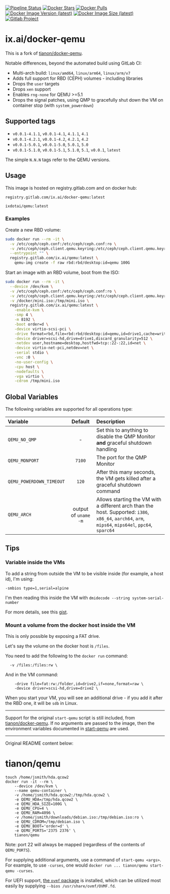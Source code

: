 [![Pipeline Status](https://gitlab.com/ix.ai/docker-qemu/badges/master/pipeline.svg)](https://gitlab.com/ix.ai/docker-qemu/)
[![Docker Stars](https://img.shields.io/docker/stars/ixdotai/qemu.svg)](https://hub.docker.com/r/ixdotai/qemu/)
[![Docker Pulls](https://img.shields.io/docker/pulls/ixdotai/qemu.svg)](https://hub.docker.com/r/ixdotai/qemu/)
[![Docker Image Version (latest)](https://img.shields.io/docker/v/ixdotai/qemu/latest)](https://hub.docker.com/r/ixdotai/qemu/)
[![Docker Image Size (latest)](https://img.shields.io/docker/image-size/ixdotai/qemu/latest)](https://hub.docker.com/r/ixdotai/qemu/)
[![Gitlab Project](https://img.shields.io/badge/GitLab-Project-554488.svg)](https://gitlab.com/ix.ai/docker-qemu/)

# ix.ai/docker-qemu

This is a fork of [tianon/docker-qemu](https://github.com/tianon/docker-qemu).

Notable differences, beyond the automated build using GitLab CI:

* Multi-arch build: `linux/amd64`, `linux/arm64`, `linux/arm/v7`
* Adds full support for RBD (CEPH) volumes - including libraries
* Drops the `user` targets
* Drops `xen` support
* Enables `rng-none` for QEMU >=5.1
* Drops the signal patches, using QMP to gracefully shut down the VM on container stop (with `system_powerdown`)

## Supported tags

* `v0.0.1-4.1.1`, `v0.0.1-4.1`, `4.1.1`, `4.1`
* `v0.0.1-4.2.1`, `v0.0.1-4.2`, `4.2.1`, `4.2`
* `v0.0.1-5.0.1`, `v0.0.1-5.0`, `5.0.1`, `5.0`
* `v0.0.1-5.1.0`, `v0.0.1-5.1`, `5.1.0`, `5.1`, `v0.0.1`, `latest`

The simple `N.N.N` tags refer to the QEMU versions.

## Usage

This image is hosted on registry.gitlab.com and on docker hub:
```
registry.gitlab.com/ix.ai/docker-qemu:latest
```

```
ixdotai/qemu:latest
```

### Examples
Create a new RBD volume:

```sh
sudo docker run --rm -it \
  -v /etc/ceph/ceph.conf:/etc/ceph/ceph.conf:ro \
  -v /etc/ceph/ceph.client.qemu.keyring:/etc/ceph/ceph.client.qemu.keyring:ro \
  --entrypoint "" \
  registry.gitlab.com/ix.ai/qemu:latest \
    qemu-img create -f raw rbd:rbd/desktop:id=qemu 100G
```

Start an image with an RBD volume, boot from the ISO:
```sh
sudo docker run --rm -it \
  --device /dev/kvm \
  -v /etc/ceph/ceph.conf:/etc/ceph/ceph.conf:ro \
  -v /etc/ceph/ceph.client.qemu.keyring:/etc/ceph/ceph.client.qemu.keyring:ro \
  -v /docker/mini.iso:/tmp/mini.iso \
  registry.gitlab.com/ix.ai/qemu:latest \
    -enable-kvm \
    -smp 4 \
    -m 8192 \
    -boot order=d \
    -device virtio-scsi-pci \
    -drive format=rbd,file=rbd:rbd/desktop:id=qemu,id=drive1,cache=writeback,if=none \
    -device driver=scsi-hd,drive=drive1,discard_granularity=512 \
    -netdev user,hostname=desktop,hostfwd=tcp::22-:22,id=net \
    -device virtio-net-pci,netdev=net \
    -serial stdio \
    -vnc :0 \
    -no-user-config \
    -cpu host \
    -nodefaults \
    -vga virtio \
    -cdrom /tmp/mini.iso
```

## Global Variables
The following variables are supported for all operations type:

| **Variable**             | **Default**           | **Description**                                 |
|:-------------------------|:---------------------:|:------------------------------------------------|
| `QEMU_NO_QMP`            | -                     | Set this to anything to disable the QMP Monitor **and** graceful shutdown handling |
| `QEMU_MONPORT`           | `7100`                | The port for the QMP Monitor |
| `QEMU_POWERDOWN_TIMEOUT` | `120`                 | After this many seconds, the VM gets killed after a graceful shutdown command |
| `QEMU_ARCH`              | output of `uname -m`  | Allows starting the VM with a different arch than the host. Supported: `i386`, `x86_64`, `aarch64`, `arm`, `mips64`, `mips64el`, `ppc64`, `sparc64` |

## Tips
### Variable inside the VMs
To add a string from outside the VM to be visible inside (for example, a host id), I'm using:
```
-smbios type=1,serial=alpine
```

I'm then reading this inside the VM with `dmidecode --string system-serial-number`

For more details, see this [gist](https://gist.github.com/smoser/290f74c256c89cb3f3bd434a27b9f64c).

### Mount a volume from the docker host inside the VM
This is only possible by exposing a FAT drive.

Let's say the volume on the docker host is `/files`.

You need to add the following to the `docker run` command:
```
  -v /files:/files:rw \
```

And in the VM command:
```
    -drive file=fat:rw:/folder,id=drive2,if=none,format=raw \
    -device driver=scsi-hd,drive=drive2 \
```

When you start your VM, you will see an additional drive - if you add it after the RBD one, it will be `sdb` in Linux.

---

Support for the original `start-qemu` script is still included, from [tianon/docker-qemu](https://github.com/tianon/docker-qemu). If no arguments are
passed to the image, then the environment variables documented in [start-qemu](start-qemu) are used.

___

Original README content below:

# tianon/qemu

	touch /home/jsmith/hda.qcow2
	docker run -it --rm \
		--device /dev/kvm \
		--name qemu-container \
		-v /home/jsmith/hda.qcow2:/tmp/hda.qcow2 \
		-e QEMU_HDA=/tmp/hda.qcow2 \
		-e QEMU_HDA_SIZE=100G \
		-e QEMU_CPU=4 \
		-e QEMU_RAM=4096 \
		-v /home/jsmith/downloads/debian.iso:/tmp/debian.iso:ro \
		-e QEMU_CDROM=/tmp/debian.iso \
		-e QEMU_BOOT='order=d' \
		-e QEMU_PORTS='2375 2376' \
		tianon/qemu

Note: port 22 will always be mapped (regardless of the contents of `QEMU_PORTS`).

For supplying additional arguments, use a command of `start-qemu <args>`. For example, to use `-curses`, one would `docker run ... tianon/qemu start-qemu -curses`.

For UEFI support, [the `ovmf` package](https://packages.debian.org/sid/ovmf) is installed, which can be utilized most easily by supplying `--bios /usr/share/ovmf/OVMF.fd`.
